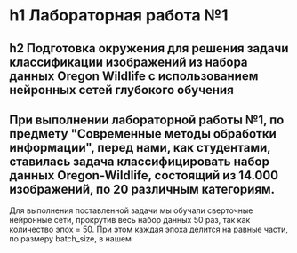 h1 Лабораторная работа №1
====================
h2 Подготовка окружения для решения задачи классификации изображений из набора данных Oregon Wildlife с использованием нейронных сетей глубокого обучения
---------
При выполнении лабораторной работы №1, по предмету "Современные методы обработки информации", перед нами, как студентами, ставилась задача классифицировать набор данных Oregon-Wildlife, состоящий из 14.000 изображений, по 20 различным категориям.
---
Для выполнения поставленной задачи мы обучали сверточные нейронные сети, прокрутив весь набор данных 50 раз, так как количество эпох = 50. При этом каждая эпоха делится на равные части, по размеру batch_size, в нашем 
